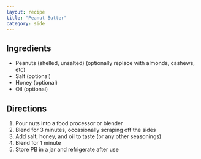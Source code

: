 ```yaml
---
layout: recipe
title: "Peanut Butter"
category: side
---
```


## Ingredients

- Peanuts (shelled, unsalted) (optionally replace with almonds, cashews, etc)
- Salt (optional)
- Honey (optional)
- Oil (optional)

## Directions

1. Pour nuts into a food processor or blender
2. Blend for 3 minutes, occasionally scraping off the sides
3. Add salt, honey, and oil to taste (or any other seasonings)
4. Blend for 1 minute
5. Store PB in a jar and refrigerate after use
